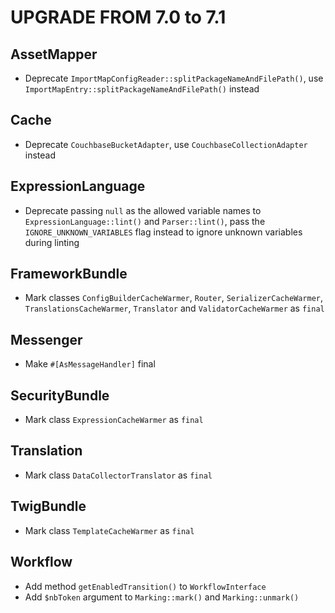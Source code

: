 UPGRADE FROM 7.0 to 7.1
=======================

AssetMapper
-----------

 * Deprecate `ImportMapConfigReader::splitPackageNameAndFilePath()`, use `ImportMapEntry::splitPackageNameAndFilePath()` instead

Cache
-----

 * Deprecate `CouchbaseBucketAdapter`, use `CouchbaseCollectionAdapter` instead

ExpressionLanguage
------------------

 * Deprecate passing `null` as the allowed variable names to `ExpressionLanguage::lint()` and `Parser::lint()`,
   pass the `IGNORE_UNKNOWN_VARIABLES` flag instead to ignore unknown variables during linting

FrameworkBundle
---------------

 * Mark classes `ConfigBuilderCacheWarmer`, `Router`, `SerializerCacheWarmer`, `TranslationsCacheWarmer`, `Translator` and `ValidatorCacheWarmer` as `final`

Messenger
---------

 * Make `#[AsMessageHandler]` final

SecurityBundle
--------------

 * Mark class `ExpressionCacheWarmer` as `final`

Translation
-----------

 * Mark class `DataCollectorTranslator` as `final`

TwigBundle
----------

 * Mark class `TemplateCacheWarmer` as `final`

Workflow
--------

 * Add method `getEnabledTransition()` to `WorkflowInterface`
 * Add `$nbToken` argument to `Marking::mark()` and `Marking::unmark()`
